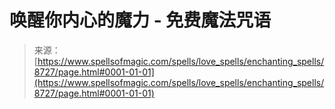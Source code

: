 <!--yml

category: 未分类

date: 2024-06-12 18:44:14

-->

# 唤醒你内心的魔力 - 免费魔法咒语

> 来源：[https://www.spellsofmagic.com/spells/love_spells/enchanting_spells/8727/page.html#0001-01-01](https://www.spellsofmagic.com/spells/love_spells/enchanting_spells/8727/page.html#0001-01-01)
